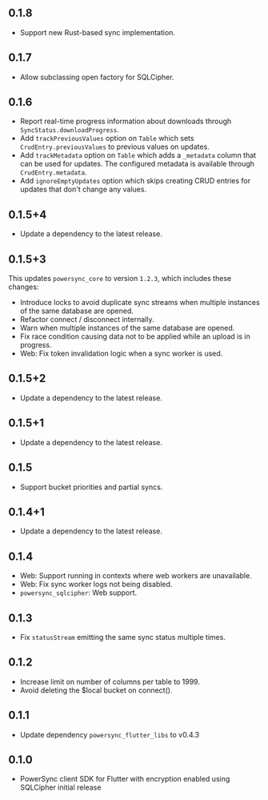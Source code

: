 ## 0.1.8

 - Support new Rust-based sync implementation.

## 0.1.7

 - Allow subclassing open factory for SQLCipher.

## 0.1.6

* Report real-time progress information about downloads through `SyncStatus.downloadProgress`.
* Add `trackPreviousValues` option on `Table` which sets `CrudEntry.previousValues` to previous values on updates.
* Add `trackMetadata` option on `Table` which adds a `_metadata` column that can be used for updates.
  The configured metadata is available through `CrudEntry.metadata`.
* Add `ignoreEmptyUpdates` option which skips creating CRUD entries for updates that don't change any values.

## 0.1.5+4

 - Update a dependency to the latest release.

## 0.1.5+3

This updates `powersync_core` to version `1.2.3`, which includes these changes:

 - Introduce locks to avoid duplicate sync streams when multiple instances of the same database are opened.
 - Refactor connect / disconnect internally.
 - Warn when multiple instances of the same database are opened.
 - Fix race condition causing data not to be applied while an upload is in progress.
 - Web: Fix token invalidation logic when a sync worker is used.

## 0.1.5+2

 - Update a dependency to the latest release.

## 0.1.5+1

 - Update a dependency to the latest release.

## 0.1.5

 - Support bucket priorities and partial syncs.

## 0.1.4+1

 - Update a dependency to the latest release.

## 0.1.4

 - Web: Support running in contexts where web workers are unavailable.
 - Web: Fix sync worker logs not being disabled.
 - `powersync_sqlcipher`: Web support.

## 0.1.3

 - Fix `statusStream` emitting the same sync status multiple times.

## 0.1.2

 - Increase limit on number of columns per table to 1999.
 - Avoid deleting the $local bucket on connect().

## 0.1.1

 - Update dependency `powersync_flutter_libs` to v0.4.3

## 0.1.0

 - PowerSync client SDK for Flutter with encryption enabled using SQLCipher initial release
